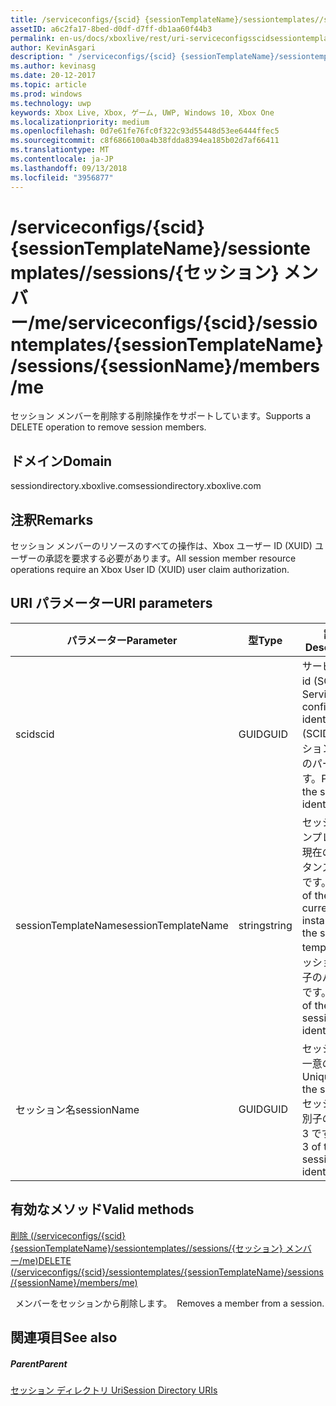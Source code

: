 ```yaml
---
title: /serviceconfigs/{scid} {sessionTemplateName}/sessiontemplates//sessions/{セッション} メンバー/me
assetID: a6c2fa17-8bed-d0df-d7ff-db1aa60f44b3
permalink: en-us/docs/xboxlive/rest/uri-serviceconfigsscidsessiontemplatessessiontemplatenamesessionssessionnamemembersme.html
author: KevinAsgari
description: " /serviceconfigs/{scid} {sessionTemplateName}/sessiontemplates//sessions/{セッション} メンバー/me"
ms.author: kevinasg
ms.date: 20-12-2017
ms.topic: article
ms.prod: windows
ms.technology: uwp
keywords: Xbox Live, Xbox, ゲーム, UWP, Windows 10, Xbox One
ms.localizationpriority: medium
ms.openlocfilehash: 0d7e61fe76fc0f322c93d55448d53ee6444ffec5
ms.sourcegitcommit: c8f6866100a4b38fdda8394ea185b02d7af66411
ms.translationtype: MT
ms.contentlocale: ja-JP
ms.lasthandoff: 09/13/2018
ms.locfileid: "3956877"
---
```

# <a name="serviceconfigsscidsessiontemplatessessiontemplatenamesessionssessionnamemembersme"></a><span data-ttu-id="0a188-104">/serviceconfigs/{scid} {sessionTemplateName}/sessiontemplates//sessions/{セッション} メンバー/me</span><span class="sxs-lookup"><span data-stu-id="0a188-104">/serviceconfigs/{scid}/sessiontemplates/{sessionTemplateName}/sessions/{sessionName}/members/me</span></span>
<span data-ttu-id="0a188-105">セッション メンバーを削除する削除操作をサポートしています。</span><span class="sxs-lookup"><span data-stu-id="0a188-105">Supports a DELETE operation to remove session members.</span></span>
<a id="ID4EO"></a>


## <a name="domain"></a><span data-ttu-id="0a188-106">ドメイン</span><span class="sxs-lookup"><span data-stu-id="0a188-106">Domain</span></span>
<span data-ttu-id="0a188-107">sessiondirectory.xboxlive.com</span><span class="sxs-lookup"><span data-stu-id="0a188-107">sessiondirectory.xboxlive.com</span></span>  
<a id="ID4ET"></a>

 
## <a name="remarks"></a><span data-ttu-id="0a188-108">注釈</span><span class="sxs-lookup"><span data-stu-id="0a188-108">Remarks</span></span>

<span data-ttu-id="0a188-109">セッション メンバーのリソースのすべての操作は、Xbox ユーザー ID (XUID) ユーザーの承認を要求する必要があります。</span><span class="sxs-lookup"><span data-stu-id="0a188-109">All session member resource operations require an Xbox User ID (XUID) user claim authorization.</span></span>

<a id="ID4EAB"></a>


## <a name="uri-parameters"></a><span data-ttu-id="0a188-110">URI パラメーター</span><span class="sxs-lookup"><span data-stu-id="0a188-110">URI parameters</span></span>

| <span data-ttu-id="0a188-111">パラメーター</span><span class="sxs-lookup"><span data-stu-id="0a188-111">Parameter</span></span>| <span data-ttu-id="0a188-112">型</span><span class="sxs-lookup"><span data-stu-id="0a188-112">Type</span></span>| <span data-ttu-id="0a188-113">説明</span><span class="sxs-lookup"><span data-stu-id="0a188-113">Description</span></span>|
| --- | --- | --- |
| <span data-ttu-id="0a188-114">scid</span><span class="sxs-lookup"><span data-stu-id="0a188-114">scid</span></span>| <span data-ttu-id="0a188-115">GUID</span><span class="sxs-lookup"><span data-stu-id="0a188-115">GUID</span></span>| <span data-ttu-id="0a188-116">サービス構成 id (SCID)。</span><span class="sxs-lookup"><span data-stu-id="0a188-116">Service configuration identifier (SCID).</span></span> <span data-ttu-id="0a188-117">セッション識別子のパート 1 です。</span><span class="sxs-lookup"><span data-stu-id="0a188-117">Part 1 of the session identifier.</span></span>|
| <span data-ttu-id="0a188-118">sessionTemplateName</span><span class="sxs-lookup"><span data-stu-id="0a188-118">sessionTemplateName</span></span>| <span data-ttu-id="0a188-119">string</span><span class="sxs-lookup"><span data-stu-id="0a188-119">string</span></span>| <span data-ttu-id="0a188-120">セッション テンプレートの現在のインスタンスの名前です。</span><span class="sxs-lookup"><span data-stu-id="0a188-120">Name of the current instance of the session template.</span></span> <span data-ttu-id="0a188-121">セッション識別子のパート 2 です。</span><span class="sxs-lookup"><span data-stu-id="0a188-121">Part 2 of the session identifier.</span></span>|
| <span data-ttu-id="0a188-122">セッション名</span><span class="sxs-lookup"><span data-stu-id="0a188-122">sessionName</span></span>| <span data-ttu-id="0a188-123">GUID</span><span class="sxs-lookup"><span data-stu-id="0a188-123">GUID</span></span>| <span data-ttu-id="0a188-124">セッションの一意の ID。</span><span class="sxs-lookup"><span data-stu-id="0a188-124">Unique ID of the session.</span></span> <span data-ttu-id="0a188-125">セッション識別子のパート 3 です。</span><span class="sxs-lookup"><span data-stu-id="0a188-125">Part 3 of the session identifier.</span></span>|

<a id="ID4EOC"></a>


## <a name="valid-methods"></a><span data-ttu-id="0a188-126">有効なメソッド</span><span class="sxs-lookup"><span data-stu-id="0a188-126">Valid methods</span></span>

[<span data-ttu-id="0a188-127">削除 (/serviceconfigs/{scid} {sessionTemplateName}/sessiontemplates//sessions/{セッション} メンバー/me)</span><span class="sxs-lookup"><span data-stu-id="0a188-127">DELETE (/serviceconfigs/{scid}/sessiontemplates/{sessionTemplateName}/sessions/{sessionName}/members/me)</span></span>](uri-serviceconfigsscidsessiontemplatessessiontemplatenamesessionssessionnamemembersmedelete.md)

<span data-ttu-id="0a188-128">&nbsp;&nbsp;メンバーをセッションから削除します。</span><span class="sxs-lookup"><span data-stu-id="0a188-128">&nbsp;&nbsp;Removes a member from a session.</span></span>

<a id="ID4EYC"></a>


## <a name="see-also"></a><span data-ttu-id="0a188-129">関連項目</span><span class="sxs-lookup"><span data-stu-id="0a188-129">See also</span></span>

<a id="ID4E1C"></a>


##### <a name="parent"></a><span data-ttu-id="0a188-130">Parent</span><span class="sxs-lookup"><span data-stu-id="0a188-130">Parent</span></span>

[<span data-ttu-id="0a188-131">セッション ディレクトリ Uri</span><span class="sxs-lookup"><span data-stu-id="0a188-131">Session Directory URIs</span></span>](atoc-reference-sessiondirectory.md)
